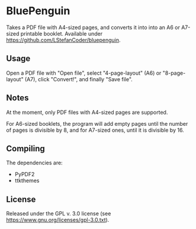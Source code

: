 # BluePenguin

Takes a PDF file with A4-sized pages, and converts it into into an A6 or A7-sized printable booklet.
Available under https://github.com/LStefanCoder/bluepenguin.

## Usage

Open a PDF file with "Open file", select "4-page-layout" (A6) or "8-page-layout" (A7), click "Convert!", and finally "Save file".

## Notes

At the moment, only PDF files with A4-sized pages are supported.

For A6-sized booklets, the program will add empty pages until the number of pages is divisible by 8, and for A7-sized ones, until it is divisible by 16.

## Compiling

The dependencies are:

- PyPDF2
- ttkthemes

## License

Released under the GPL v. 3.0 license (see https://www.gnu.org/licenses/gpl-3.0.txt).